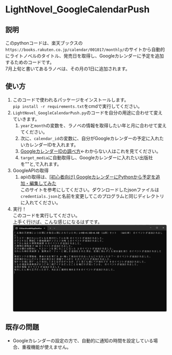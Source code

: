 # LightNovel_GoogleCalendarPush

## 説明

このpythonコードは、楽天ブックスの`https://books.rakuten.co.jp/calendar/001017/monthly/`のサイトから自動的にライトノベルのタイトル、発売日を取得し、Googleカレンダーに予定を追加するためのコードです。  
7月上旬と書いてあるラノベは、その月の1日に追加されます。

## 使い方

1. このコードで使われるパッケージをインストールします。  
   `pip install -r requirements.txt`をcmdで実行してください。
1. `LightNovel_GoogleCalendarPush.py`のコードを自分の用途に合わせて変えていきます。
   1. `year`と`month`の変数を、ラノベの情報を取得したい年と月に合わせて変えてください。
   1. 次に、`calendar_id`の変数に、自分がGoogleカレンダーの予定に入れたいカレンダーIDを入れます。
   1. [GoogleカレンダーIDの調べ方](https://qiita.com/mikeneko_t98/items/60e264941492d0b44fe5)←わからない人はこれを見てください。
   1. `target_media`に自動取得し、Googleカレンダーに入れたい出版社を""と,で入れます。
1. GoogleAPIの取得
   1. apiの取得は、[[初心者向け] GoogleカレンダーにPythonから予定を追加・編集してみた](https://dev.classmethod.jp/articles/google-calendar-api-create-schedule/)  
   このサイトを参考にしてください。ダウンロードしたjsonファイルは`credentials.json`と名前を変更してこのプログラムと同じディレクトリに入れてください。
1. 実行！  
   このコードを実行してください。  
   上手く行けば、こんな感じになるはずです。
   ![実行結果](image.png)

## 既存の問題

- Googleカレンダーの設定の方で、自動的に通知の時間を設定している場合、重複機能が使えません。
